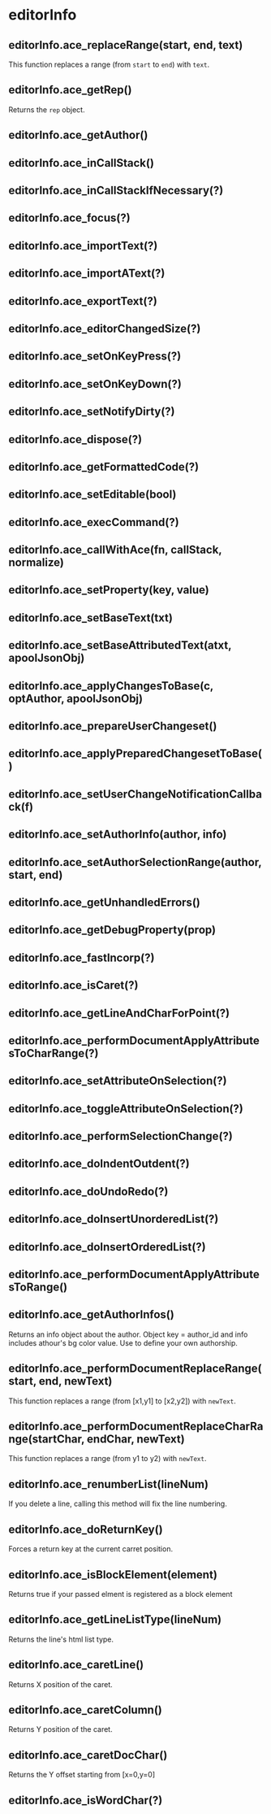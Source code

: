 # editorInfo

## editorInfo.ace_replaceRange(start, end, text)
This function replaces a range (from `start` to `end`) with `text`.

## editorInfo.ace_getRep()
Returns the `rep` object.

## editorInfo.ace_getAuthor()
## editorInfo.ace_inCallStack()
## editorInfo.ace_inCallStackIfNecessary(?)
## editorInfo.ace_focus(?)
## editorInfo.ace_importText(?)
## editorInfo.ace_importAText(?)
## editorInfo.ace_exportText(?)
## editorInfo.ace_editorChangedSize(?)
## editorInfo.ace_setOnKeyPress(?)
## editorInfo.ace_setOnKeyDown(?)
## editorInfo.ace_setNotifyDirty(?)
## editorInfo.ace_dispose(?)
## editorInfo.ace_getFormattedCode(?)
## editorInfo.ace_setEditable(bool)
## editorInfo.ace_execCommand(?)
## editorInfo.ace_callWithAce(fn, callStack, normalize)
## editorInfo.ace_setProperty(key, value)
## editorInfo.ace_setBaseText(txt)
## editorInfo.ace_setBaseAttributedText(atxt, apoolJsonObj)
## editorInfo.ace_applyChangesToBase(c, optAuthor, apoolJsonObj)
## editorInfo.ace_prepareUserChangeset()
## editorInfo.ace_applyPreparedChangesetToBase()
## editorInfo.ace_setUserChangeNotificationCallback(f)
## editorInfo.ace_setAuthorInfo(author, info)
## editorInfo.ace_setAuthorSelectionRange(author, start, end)
## editorInfo.ace_getUnhandledErrors()
## editorInfo.ace_getDebugProperty(prop)
## editorInfo.ace_fastIncorp(?)
## editorInfo.ace_isCaret(?)
## editorInfo.ace_getLineAndCharForPoint(?)
## editorInfo.ace_performDocumentApplyAttributesToCharRange(?)
## editorInfo.ace_setAttributeOnSelection(?)
## editorInfo.ace_toggleAttributeOnSelection(?)
## editorInfo.ace_performSelectionChange(?)
## editorInfo.ace_doIndentOutdent(?)
## editorInfo.ace_doUndoRedo(?)
## editorInfo.ace_doInsertUnorderedList(?)
## editorInfo.ace_doInsertOrderedList(?)
## editorInfo.ace_performDocumentApplyAttributesToRange()

## editorInfo.ace_getAuthorInfos()
Returns an info object about the author. Object key = author_id and info includes athour's bg color value.
Use to define your own authorship.
## editorInfo.ace_performDocumentReplaceRange(start, end, newText)
This function replaces a range (from [x1,y1] to [x2,y2]) with `newText`.
## editorInfo.ace_performDocumentReplaceCharRange(startChar, endChar, newText)
This function replaces a range (from y1 to y2) with `newText`.
## editorInfo.ace_renumberList(lineNum)
If you delete a line, calling this method will fix the line numbering.
## editorInfo.ace_doReturnKey()
Forces a return key at the current carret position.
## editorInfo.ace_isBlockElement(element)
Returns true if your passed elment is registered as a block element
## editorInfo.ace_getLineListType(lineNum)
Returns the line's html list type.
## editorInfo.ace_caretLine()
Returns X position of the caret.
## editorInfo.ace_caretColumn()
Returns Y position of the caret.
## editorInfo.ace_caretDocChar()
Returns the Y offset starting from [x=0,y=0]
## editorInfo.ace_isWordChar(?)
